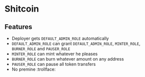 # Shitcoin

## Features

- Deployer gets `DEFAULT_ADMIN_ROLE` automatically
- `DEFAULT_ADMIN_ROLE` can grant `DEFAULT_ADMIN_ROLE`, `MINTER_ROLE`, `BURNER_ROLE` and `PAUSER_ROLE`
- `MINTER_ROLE` can mint whatever he pleases
- `BURNER_ROLE` can burn whatever amount on any address
- `PAUSER_ROLE` can pause all token transfers
- No premine :trollface:
